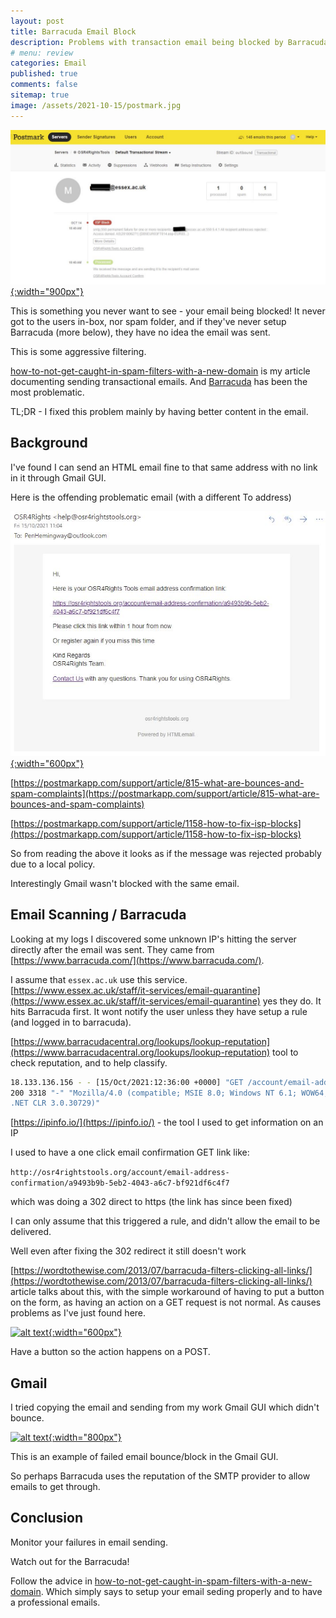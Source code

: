 ```yaml
---
layout: post
title: Barracuda Email Block 
description: Problems with transaction email being blocked by Barracuda 
# menu: review
categories: Email 
published: true 
comments: false     
sitemap: true
image: /assets/2021-10-15/postmark.jpg
---
```

<!-- ## Introduction. -->

<!-- [![alt text](/assets/2021-08-04/local.jpg "local")](/assets/2021-08-04/local.jpg) -->
<!-- [![alt text](/assets/2021-10-07/http2b.png "http2"){:width="200px"}](/assets/2021-10-07/http2b.png) -->

<!-- [![alt text](/assets/2021-10-15/postmark.jpg "postmark"){:width="200px"}](/assets/2021-10-07/http2b.png) -->
[![alt text](/assets/2021-10-15/postmark.jpg "postmark"){:width="900px"}](/assets/2021-10-15/postmark.jpg)

This is something you never want to see - your email being blocked! It never got to the users in-box, nor spam folder, and if they've never setup Barracuda (more below), they have no idea the email was sent.

This is some aggressive filtering.

[how-to-not-get-caught-in-spam-filters-with-a-new-domain](2021/10/18/how-to-not-get-caught-in-spam-filters-with-a-new-domain) is my article documenting sending transactional emails. And [Barracuda](https://www.barracuda.com/) has been the most problematic.

TL;DR - I fixed this problem mainly by having better content in the email.

## Background

I've found I can send an HTML email fine to that same address with no link in it through Gmail GUI. 

Here is the offending problematic email (with a different To address)

[![alt text](/assets/2021-10-15/email.jpg "email"){:width="600px"}](/assets/2021-10-15/email.jpg)


[https://postmarkapp.com/support/article/815-what-are-bounces-and-spam-complaints](https://postmarkapp.com/support/article/815-what-are-bounces-and-spam-complaints) 


[https://postmarkapp.com/support/article/1158-how-to-fix-isp-blocks](https://postmarkapp.com/support/article/1158-how-to-fix-isp-blocks) 

So from reading the above it looks as if the message was rejected probably due to a local policy.

Interestingly Gmail wasn't blocked with the same email.


## Email Scanning / Barracuda

Looking at my logs I discovered some unknown IP's hitting the server directly after the email was sent. They came from [https://www.barracuda.com/](https://www.barracuda.com/).

I assume that `essex.ac.uk` use this service. [https://www.essex.ac.uk/staff/it-services/email-quarantine](https://www.essex.ac.uk/staff/it-services/email-quarantine) yes they do. It hits Barracuda first. It wont notify the user unless they have setup a rule (and logged in to barracuda).

[https://www.barracudacentral.org/lookups/lookup-reputation](https://www.barracudacentral.org/lookups/lookup-reputation) tool to check reputation, and to help classify.


```bash
18.133.136.156 - - [15/Oct/2021:12:36:00 +0000] "GET /account/email-address-confirmation/fd788c4e-ccf4-4db3-b066-6354c9aff602 HTTP/1.0" 
200 3318 "-" "Mozilla/4.0 (compatible; MSIE 8.0; Windows NT 6.1; WOW64; Trident/4.0; SLCC2; .NET CLR 2.0.50727; .NET CLR 3.5.30729; 
.NET CLR 3.0.30729)"
```

[https://ipinfo.io/](https://ipinfo.io/) - the tool I used to get information on an IP

I used to have a one click email confirmation GET link like: 

```http://osr4rightstools.org/account/email-address-confirmation/a9493b9b-5eb2-4043-a6c7-bf921df6c4f7```

which was doing a 302 direct to https (the link has since been fixed)

I can only assume that this triggered a rule, and didn't allow the email to be delivered.

Well even after fixing the 302 redirect it still doesn't work

[https://wordtothewise.com/2013/07/barracuda-filters-clicking-all-links/](https://wordtothewise.com/2013/07/barracuda-filters-clicking-all-links/) article talks about this, with the simple workaround of having to put a button on the form, as having an action on a GET request is not normal. As causes problems as I've just found here.

[![alt text](/assets/2021-10-15/confirmation.jpg "email"){:width="600px"}](/assets/2021-10-15/confirmation.jpg)

Have a button so the action happens on a POST.


## Gmail

I tried copying the email and sending from my work Gmail GUI which didn't bounce.

[![alt text](/assets/2021-10-15/gmail-block.jpg "email"){:width="800px"}](/assets/2021-10-15/gmail-block.jpg)

This is an example of failed email bounce/block in the Gmail GUI.


So perhaps Barracuda uses the reputation of the SMTP provider to allow emails to get through.

## Conclusion

Monitor your failures in email sending.

Watch out for the Barracuda!

Follow the advice in [how-to-not-get-caught-in-spam-filters-with-a-new-domain](/2021/10/18/how-to-not-get-caught-in-spam-filters-with-a-new-domain). Which simply says to setup your email seding properly and to have a professional emails.


<!-- 
### Setting up Gmail with C# Web App

So this is tricky. Google have turned off 'Allow less secure apps' which would allow a simple username and password (for your gmail account!) to be used to send email. We must now using OAuth2, which is a good thing!



[https://www.emailarchitect.net/easendmail/ex/c/20.aspx](https://www.emailarchitect.net/easendmail/ex/c/20.aspx)

[https://console.developers.google.com/](https://console.developers.google.com/)

- Create project
- OAuth Consent screen
- Create credentials (OAuth client id) - web application, redirect uri: https://localhost:5001/foo

So I now have a ClientID and ClientSecret

- Enable Gmail API
- Edit scopes

But I need to workflow on my webapp ie the redirect uri

`Google.Apis.Auth.AspNetCore3` is a helper

The ASP.NET Core 3 Auth extension library contains a Google-specific OpenIdConnect auth handler.
Supports incremental auth, and an injectable IGoogleAuthProvider to supply Google credentials.

It uses MS OpenID Connect.

[https://developers.google.com/api-client-library/dotnet/guide/aaa_oauth#configure-your-application-to-use-google.apis.auth.aspnetcore3](https://developers.google.com/api-client-library/dotnet/guide/aaa_oauth#configure-your-application-to-use-google.apis.auth.aspnetcore3) following these instructions

Here is a sample application:
[https://github.com/googleapis/google-api-dotnet-client/tree/main/Src/Support/Google.Apis.Auth.AspNetCore3.IntegrationTests](https://github.com/googleapis/google-api-dotnet-client/tree/main/Src/Support/Google.Apis.Auth.AspNetCore3.IntegrationTests)



**HERE**
[https://developers.google.com/api-client-library/dotnet/guide/aaa_oauth#web-applications-asp.net-core-3](https://developers.google.com/api-client-library/dotnet/guide/aaa_oauth#web-applications-asp.net-core-3)

`Google.Apis.Auth.AspNetCore3`

did the google for Web Server Application, to get initial clientid and clientsecret

redirect URI is: https://localhost:5001/signin-oidc

signin-oicdc is important (it is hardcoded in the libraray and not one of my pages)

new Razor Pages project


`Google.Apis.Gmail.v1`


GoogleApiException: Google.Apis.Requests.RequestError
Request had insufficient authentication scopes. [403]
Errors [
Message[Insufficient Permission] Location[ - ] Reason[insufficientPermissions] Domain[global]
]

looking for labels

add scopes in OAuthConsent screen

okay I can see scopes of

email, profile, openid.. but no label

ah, I bet I have to refresh the token.

to check the access token:


[https://www.googleapis.com/oauth2/v3/tokeninfo?access_token=](https://www.googleapis.com/oauth2/v3/tokeninfo?access_token=)


So the access_token expires in 3600s which is 1 hour





[https://blog.elmah.io/how-to-send-emails-from-csharp-net-the-definitive-tutorial/](https://blog.elmah.io/how-to-send-emails-from-csharp-net-the-definitive-tutorial/)


[https://developers.google.com/gmail/api/quickstart/dotnet](https://developers.google.com/gmail/api/quickstart/dotnet)

Create a Project and enable the API

Got a `client_secret_XXXXXXXXX-xxxxxxxxxxxxxx.apps.googleusercontent.com.json` file

Downloaded quickstart app from [https://github.com/googleworkspace/dotnet-samples/blob/master/gmail/GmailQuickstart/GmailQuickstart.cs](https://github.com/googleworkspace/dotnet-samples/blob/master/gmail/GmailQuickstart/GmailQuickstart.cs)

Patched that into the app as `credentials.json` which allowed me to go through OAuth2 flow and get back

`Google.Apis.Auth.OAuth2.Responses.TokenResponse-user` - a file.

However this token will expire

I seem to need a 

ClientID
ClientSecret -->


